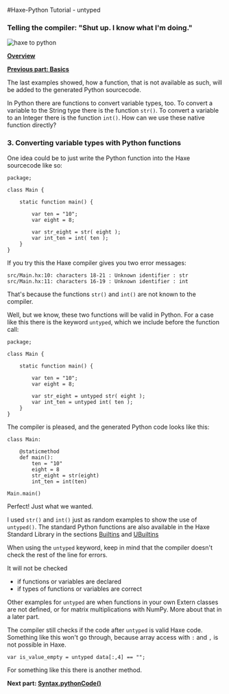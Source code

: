 #Haxe-Python Tutorial - untyped

<h3>Telling the compiler: "Shut up. I know what I'm doing."</h3>

![haxe to python](https://i.imgsafe.org/e1a5de8b18.jpg)

[**Overview**](https://steemit.com/programming/@kkaos/haxe-python-tutorial-intro)

[**Previous part: Basics**](https://steemit.com/programming/@kkaos/haxe-python-tutorial-basics)

The last examples showed, how a function, that is not available as such, will be added to the generated Python sourcecode. 

In Python there are functions to convert variable types, too. To convert a variable to the String type there is the function `str()`. To convert a variable to an Integer there is the function `int()`. How can we use these native function directly?

<h3>3. Converting variable types with Python functions</h3>

One idea could be to just write the Python function into the Haxe sourcecode like so:

    package;
    
    class Main {
    	
    	static function main() {
    		
    		var ten = "10";
    		var eight = 8;
    		
    		var str_eight = str( eight );
    		var int_ten = int( ten );
    	}
    }

If you try this the Haxe compiler gives you two error messages:

    src/Main.hx:10: characters 18-21 : Unknown identifier : str  
    src/Main.hx:11: characters 16-19 : Unknown identifier : int
    
That's because the functions `str()` and `int()` are not known to the compiler.

Well, but we know, these two functions will be valid in Python. For a case like this there is the keyword `untyped`, which we include before the function call:

    package;
    
    class Main {
    	
    	static function main() {
    		
    		var ten = "10";
    		var eight = 8;
    		
    		var str_eight = untyped str( eight );
    		var int_ten = untyped int( ten );
    	}
    }

The compiler is pleased, and the generated Python code looks like this:

    class Main:
    
    	@staticmethod
    	def main():
    		ten = "10"
    		eight = 8
    		str_eight = str(eight)
    		int_ten = int(ten)
    
    Main.main()

Perfect! Just what we wanted. 

I used `str()` and `int()` just as random examples to show the use of `untyped()`. The standard Python functions are also available in the Haxe Standard Library in the sections [Builtins](http://api.haxe.org/python/lib/Builtins.html) and [UBuiltins](http://api.haxe.org/python/internal/UBuiltins.html)


When using the `untyped` keyword, keep in mind that the compiler doesn't check the rest of the line for errors. 

It will not be checked  

* if functions or variables are declared
* if types of functions or variables are correct 

Other examples for `untyped` are when functions in your own Extern classes are not defined, or for matrix multiplications with NumPy. More about that in a later part.

The compiler still checks if the code after `untyped` is valid Haxe code. Something like this won't go through, because array access with `:` and `,` is not possible in Haxe.

    var is_value_empty = untyped data[:,4] == "";

For something like this there is another method.

**Next part: [Syntax.pythonCode()](https://steemit.com/programming/@kkaos/haxe-python-tutorial-syntax-pythoncode)**


